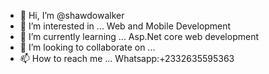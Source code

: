- 👋 Hi, I’m @shawdowalker
- 👀 I’m interested in ... Web and Mobile Development
- 🌱 I’m currently learning ... Asp.Net core web development
- 💞️ I’m looking to collaborate on ...
- 📫 How to reach me ... Whatsapp:+2332635595363

<!---
shawdowalker/shawdowalker is a ✨ special ✨ repository because its `README.md` (this file) appears on your GitHub profile.
You can click the Preview link to take a look at your changes.
--->
